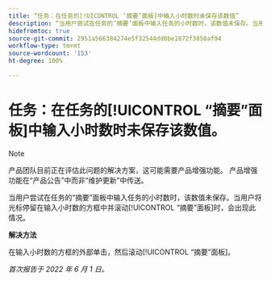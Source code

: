 ```yaml
---
title: “任务：在任务的[!UICONTROL ‘摘要’面板]中输入小时数时未保存该数值”
description: “当用户尝试在任务的‘摘要’面板中输入任务的小时数时，该数值未保存。当用户将光标停留在输入小时数的方框中并滚动[!UICONTROL ‘摘要’面板]时，会出现此情况。”
hidefromtoc: true
source-git-commit: 2951a566384274e5f32544dd8be1872f3850af94
workflow-type: tm+mt
source-wordcount: '153'
ht-degree: 100%

---
```



# 任务：在任务的[!UICONTROL “摘要”面板]中输入小时数时未保存该数值。

>[!NOTE]
>
>产品团队目前正在评估此问题的解决方案，这可能需要产品增强功能。 产品增强功能在“产品公告”中而非“维护更新”中传送。

当用户尝试在任务的“摘要”面板中输入任务的小时数时，该数值未保存。当用户将光标停留在输入小时数的方框中并滚动[!UICONTROL “摘要”面板]时，会出现此情况。

**解决方法**

在输入小时数的方框的外部单击，然后滚动[!UICONTROL “摘要”面板]。

_首次报告于 2022 年 6 月 1 日。_

